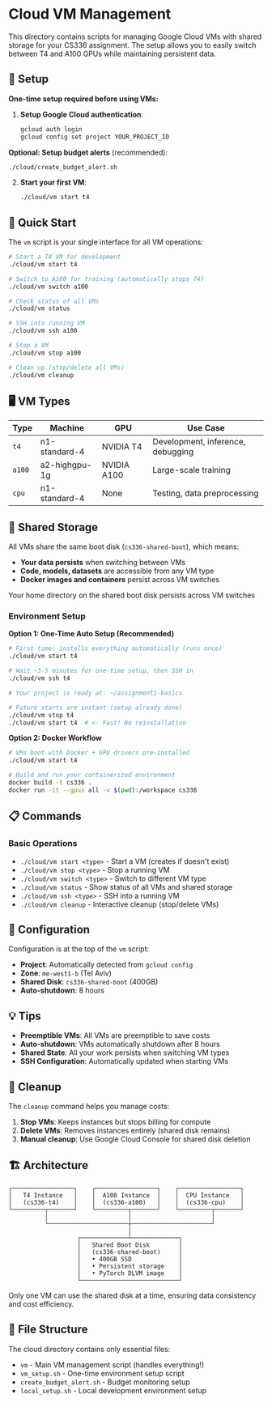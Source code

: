 # Cloud VM Management

This directory contains scripts for managing Google Cloud VMs with shared storage for your CS336 assignment. The setup allows you to easily switch between T4 and A100 GPUs while maintaining persistent data.

## 🔐 Setup

**One-time setup required before using VMs:**

1. **Setup Google Cloud authentication**:
   ```bash
   gcloud auth login
   gcloud config set project YOUR_PROJECT_ID
   ```

**Optional: Setup budget alerts** (recommended):
   ```bash
   ./cloud/create_budget_alert.sh
   ```



2. **Start your first VM**:
   ```bash
   ./cloud/vm start t4
   ```

## 🚀 Quick Start

The `vm` script is your single interface for all VM operations:

```bash
# Start a T4 VM for development
./cloud/vm start t4

# Switch to A100 for training (automatically stops T4)
./cloud/vm switch a100

# Check status of all VMs
./cloud/vm status

# SSH into running VM
./cloud/vm ssh a100

# Stop a VM
./cloud/vm stop a100

# Clean up (stop/delete all VMs)
./cloud/vm cleanup
```

## 🖥️ VM Types

| Type | Machine | GPU | Use Case |
|------|---------|-----|----------|
| `t4` | n1-standard-4 | NVIDIA T4 | Development, inference, debugging |
| `a100` | a2-highgpu-1g | NVIDIA A100 | Large-scale training |
| `cpu` | n1-standard-4 | None | Testing, data preprocessing |

## 📁 Shared Storage

All VMs share the same boot disk (`cs336-shared-boot`), which means:
- **Your data persists** when switching between VMs
- **Code, models, datasets** are accessible from any VM type
- **Docker images and containers** persist across VM switches

Your home directory on the shared boot disk persists across VM switches

### Environment Setup

**Option 1: One-Time Auto Setup (Recommended)**
```bash
# First time: installs everything automatically (runs once)
./cloud/vm start t4

# Wait ~3-5 minutes for one-time setup, then SSH in
./cloud/vm ssh t4

# Your project is ready at: ~/assignment1-basics

# Future starts are instant (setup already done)
./cloud/vm stop t4
./cloud/vm start t4  # <- Fast! No reinstallation
```

**Option 2: Docker Workflow**
```bash
# VMs boot with Docker + GPU drivers pre-installed
./cloud/vm start t4

# Build and run your containerized environment
docker build -t cs336 .
docker run -it --gpus all -v $(pwd):/workspace cs336
```

## 📋 Commands

### Basic Operations
- `./cloud/vm start <type>` - Start a VM (creates if doesn't exist)
- `./cloud/vm stop <type>` - Stop a running VM
- `./cloud/vm switch <type>` - Switch to different VM type
- `./cloud/vm status` - Show status of all VMs and shared storage
- `./cloud/vm ssh <type>` - SSH into a running VM
- `./cloud/vm cleanup` - Interactive cleanup (stop/delete VMs)



## 🔧 Configuration

Configuration is at the top of the `vm` script:
- **Project**: Automatically detected from `gcloud config`
- **Zone**: `me-west1-b` (Tel Aviv)
- **Shared Disk**: `cs336-shared-boot` (400GB)
- **Auto-shutdown**: 8 hours

## 💡 Tips

- **Preemptible VMs**: All VMs are preemptible to save costs
- **Auto-shutdown**: VMs automatically shutdown after 8 hours
- **Shared State**: All your work persists when switching VM types
- **SSH Configuration**: Automatically updated when starting VMs

## 🧹 Cleanup

The `cleanup` command helps you manage costs:
1. **Stop VMs**: Keeps instances but stops billing for compute
2. **Delete VMs**: Removes instances entirely (shared disk remains)
3. **Manual cleanup**: Use Google Cloud Console for shared disk deletion

## 🏗️ Architecture

```
┌─────────────────┐    ┌─────────────────┐    ┌─────────────────┐
│   T4 Instance   │    │  A100 Instance  │    │  CPU Instance   │
│   (cs336-t4)    │    │  (cs336-a100)   │    │  (cs336-cpu)    │
└─────────┬───────┘    └─────────┬───────┘    └─────────┬───────┘
          │                      │                      │
          └──────────────────────┼──────────────────────┘
                                 │
                   ┌─────────────┴─────────────┐
                   │   Shared Boot Disk        │
                   │   (cs336-shared-boot)     │
                   │   • 400GB SSD             │
                   │   • Persistent storage    │
                   │   • PyTorch DLVM image    │
                   └───────────────────────────┘
```

Only one VM can use the shared disk at a time, ensuring data consistency and cost efficiency.

## 📁 File Structure

The cloud directory contains only essential files:
- `vm` - Main VM management script (handles everything!)
- `vm_setup.sh` - One-time environment setup script
- `create_budget_alert.sh` - Budget monitoring setup
- `local_setup.sh` - Local development environment setup